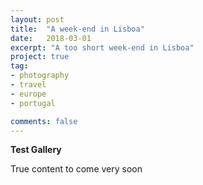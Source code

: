 ```yaml
---
layout: post
title:  "A week-end in Lisboa"
date:   2018-03-01
excerpt: "A too short week-end in Lisboa"
project: true
tag:
- photography
- travel
- europe
- portugal

comments: false
---
```


**Test Gallery**

True content to come very soon